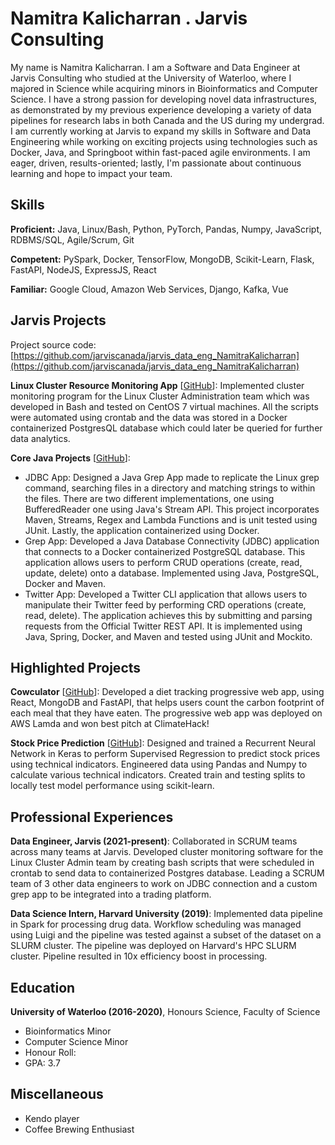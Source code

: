 # Namitra Kalicharran . Jarvis Consulting

My name is Namitra Kalicharran. I am a Software and Data Engineer at Jarvis Consulting who studied at the University of Waterloo, where I majored in Science while acquiring minors in Bioinformatics and Computer Science. I have a strong passion for developing novel data infrastructures, as demonstrated by my previous experience developing a variety of data pipelines for research labs in both Canada and the US during my undergrad. I am currently working at Jarvis to expand my skills in Software and Data Engineering while working on exciting projects using technologies such as Docker, Java, and Springboot within fast-paced agile environments. I am eager, driven, results-oriented; lastly, I'm passionate about continuous learning and hope to impact your team.

## Skills

**Proficient:** Java, Linux/Bash, Python, PyTorch, Pandas, Numpy, JavaScript, RDBMS/SQL, Agile/Scrum, Git

**Competent:** PySpark, Docker, TensorFlow, MongoDB, Scikit-Learn, Flask, FastAPI, NodeJS, ExpressJS, React

**Familiar:** Google Cloud, Amazon Web Services, Django, Kafka, Vue

## Jarvis Projects

Project source code: [https://github.com/jarviscanada/jarvis_data_eng_NamitraKalicharran](https://github.com/jarviscanada/jarvis_data_eng_NamitraKalicharran)


**Linux Cluster Resource Monitoring App** [[GitHub](https://github.com/jarviscanada/jarvis_data_eng_NamitraKalicharran/tree/master/linux_sql)]: Implemented cluster monitoring program for the Linux Cluster Administration team which was developed in Bash and tested on CentOS 7 virtual machines. All the scripts were automated using crontab and the data was stored in a Docker containerized PostgresQL database which could later be queried for further data analytics.

**Core Java Projects** [[GitHub](https://github.com/jarviscanada/jarvis_data_eng_NamitraKalicharran/tree/master/core_java)]:
      
  - JDBC App: Designed a Java Grep App made to replicate the Linux grep command, searching files in a directory and matching strings to within the files. There are two different implementations, one using BufferedReader one using Java's Stream API. This project incorporates Maven, Streams, Regex and Lambda Functions and is unit tested using JUnit. Lastly, the application containerized using Docker.
  - Grep App: Developed a Java Database Connectivity (JDBC) application that connects to a Docker containerized PostgreSQL database. This application allows users to perform CRUD operations (create, read, update, delete) onto a database. Implemented using Java, PostgreSQL, Docker and Maven.
  - Twitter App: Developed a Twitter CLI application that allows users to manipulate their Twitter feed by performing CRD operations (create, read, delete). The application achieves this by submitting and parsing requests from the Official Twitter REST API. It is implemented using Java, Spring, Docker, and Maven and tested using JUnit and Mockito.


## Highlighted Projects
**Cowculator** [[GitHub](https://devpost.com/software/cowculator-g0cwxm)]: Developed a diet tracking progressive web app, using React, MongoDB and FastAPI, that helps users count the carbon footprint of each meal that they have eaten. The progressive web app was deployed on AWS Lamda and won best pitch at ClimateHack!

**Stock Price Prediction** [[GitHub](https://github.com/NamitraKali/Stock-Price-Prediction)]: Designed and trained a Recurrent Neural Network in Keras to perform Supervised Regression to predict stock prices using technical indicators. Engineered data using Pandas and Numpy to calculate various technical indicators. Created train and testing splits to locally test model performance using scikit-learn.


## Professional Experiences

**Data Engineer, Jarvis (2021-present)**: Collaborated in SCRUM teams across many teams at Jarvis. Developed cluster monitoring software for the Linux Cluster Admin team by creating bash scripts that were scheduled in crontab to send data to containerized Postgres database. Leading a SCRUM team of 3 other data engineers to work on JDBC connection and a custom grep app to be integrated into a trading platform.

**Data Science Intern, Harvard University (2019)**: Implemented data pipeline in Spark for processing drug data. Workflow scheduling was managed using Luigi and the pipeline was tested against a subset of the dataset on a SLURM cluster. The pipeline was deployed on Harvard's HPC SLURM cluster. Pipeline resulted in 10x efficiency boost in processing.


## Education
**University of Waterloo (2016-2020)**, Honours Science, Faculty of Science
- Bioinformatics Minor
- Computer Science Minor
- Honour Roll: 
- GPA: 3.7


## Miscellaneous
- Kendo player
- Coffee Brewing Enthusiast